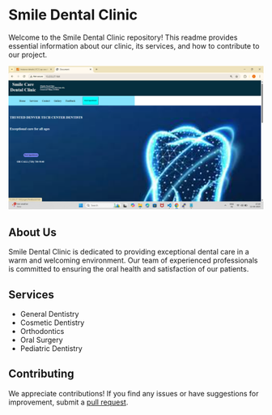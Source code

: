 # Smile Dental Clinic

Welcome to the Smile Dental Clinic repository! This readme provides essential information about our clinic, its services, and how to contribute to our project.

![screenshot](./icons/readme.png)

## About Us

Smile Dental Clinic is dedicated to providing exceptional dental care in a warm and welcoming environment. Our team of experienced professionals is committed to ensuring the oral health and satisfaction of our patients.

## Services

- General Dentistry
- Cosmetic Dentistry
- Orthodontics
- Oral Surgery
- Pediatric Dentistry


## Contributing

We appreciate contributions! If you find any issues or have suggestions for improvement, submit a [pull request](https://github.com/Adu0826/Brainwave_Matrix_Intern).


